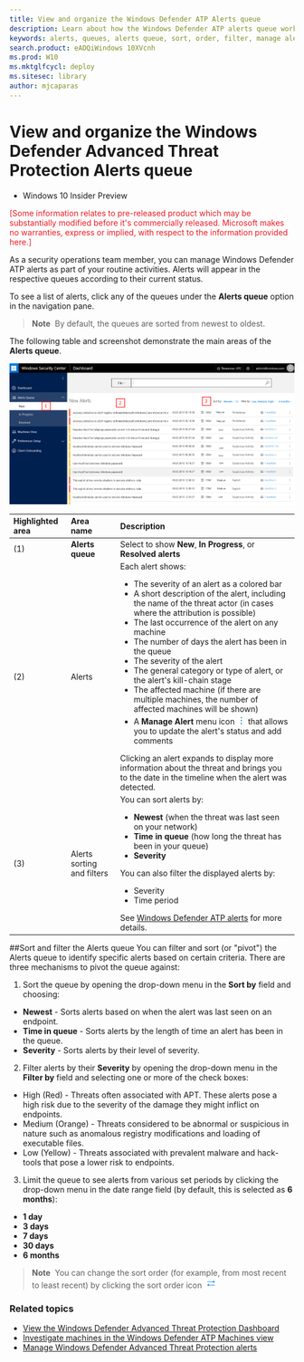 ```yaml
---
title: View and organize the Windows Defender ATP Alerts queue
description: Learn about how the Windows Defender ATP alerts queue work, and how to sort and filter lists of alerts.
keywords: alerts, queues, alerts queue, sort, order, filter, manage alerts, new, in progress, resolved, newest, time in queue, severity, time period
search.product: eADQiWindows 10XVcnh
ms.prod: W10
ms.mktglfcycl: deploy
ms.sitesec: library
author: mjcaparas
---
```


# View and organize the Windows Defender Advanced Threat Protection Alerts queue

- Windows 10 Insider Preview

<span style="color:#ED1C24;">[Some information relates to pre-released product which may be substantially modified before it's commercially released. Microsoft makes no warranties, express or implied, with respect to the information provided here.]</span>

As a security operations team member, you can manage Windows Defender ATP alerts as part of your routine activities. Alerts will appear in the respective queues according to their current status.

To see a list of alerts, click any of the queues under the **Alerts queue** option in the navigation pane.

> **Note**&nbsp;&nbsp;By default, the queues are sorted from newest to oldest.

The following table and screenshot demonstrate the main areas of the **Alerts queue**.

![Screenshot of the Dashboard showing the New Alerts list and navigation bar](images/alertsq.png)

Highlighted area|Area name|Description
:---|:---|:---
(1)|**Alerts queue**| Select to show **New**, **In Progress**, or **Resolved alerts**
(2)|Alerts|Each alert shows:<ul><li>The severity of an alert as a colored bar</li><li>A short description of the alert, including the name of the threat actor (in cases where the attribution is possible)</li><li>The last occurrence of the alert on any machine</li><li>The number of days the alert has been in the queue</li><li>The severity of the alert</li><li>The general category or type of alert, or the alert's kill-chain stage</li><li>The affected machine (if there are multiple machines, the number of affected machines will be shown)</li><li>A **Manage Alert** menu icon ![The menu icon looks like three periods stacked on top of each other](images/menu-icon.png) that allows you to update the alert's status and add comments</li></ul>Clicking an alert expands to display more information about the threat and brings you to the date in the timeline when the alert was detected.
(3)|Alerts sorting and filters | You can sort alerts by: <ul><li>**Newest** (when the threat was last seen on your network)</li><li>**Time in queue** (how long the threat has been in your queue)</li><li>**Severity**</li></ul>You can also filter the displayed alerts by:<ul><li>Severity</li><li>Time period</li></ul>See [Windows Defender ATP alerts](use-windows-defender-advanced-threat-protection.md#windows-defender-atp-alerts) for more details.

##Sort and filter the Alerts queue
You can filter and sort (or "pivot") the Alerts queue to identify specific alerts based on certain criteria.
There are three mechanisms to pivot the queue against:

1. Sort the queue by opening the drop-down menu in the **Sort by** field and choosing:

  - **Newest** - Sorts alerts based on when the alert was last seen on an endpoint.
  - **Time in queue** - Sorts alerts by the length of time an alert has been in the queue.
  - **Severity** - Sorts alerts by their level of severity.

2. Filter alerts by their **Severity** by opening the drop-down menu in the **Filter by** field and selecting one or more of the check boxes:

  - High (Red) - Threats often associated with APT. These alerts pose a high risk due to the severity of the damage they might inflict on endpoints.
  - Medium (Orange) - Threats considered to be abnormal or suspicious in nature such as anomalous registry modifications and loading of executable files.
  - Low (Yellow) - Threats associated with prevalent malware and hack-tools that pose a lower risk to endpoints.

3. Limit the queue to see alerts from various set periods by clicking the drop-down menu in the date range field (by default, this is selected as **6 months**):

  - **1 day**
  - **3 days**
  - **7 days**
  - **30 days**
  - **6 months**

  > **Note**&nbsp;&nbsp;You can change the sort order (for example, from most recent to least recent) by clicking the sort order icon ![the sort order icon looks like two arrows on top of each other](images/sort-order-icon.png)

### Related topics

- [View the Windows Defender Advanced Threat Protection Dashboard](dashboard-windows-defender-advanced-threat-protection.md)
- [Investigate machines in the Windows Defender ATP Machines view](machines-view-windows-defender-advanced-threat-protection.md)
- [Manage Windows Defender Advanced Threat Protection alerts](manage-alerts-windows-defender-advanced-threat-protection.md)
